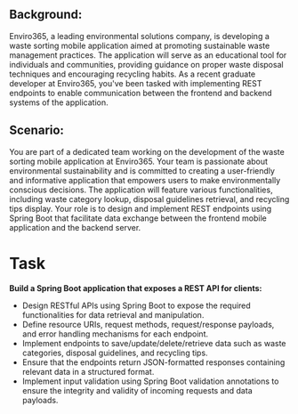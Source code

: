 ## Background:
Enviro365, a leading environmental solutions company, is developing a waste sorting mobile application aimed at promoting sustainable waste management practices. The application will serve as an educational tool for individuals and communities, providing guidance on proper waste disposal techniques and encouraging recycling habits. As a recent graduate developer at Enviro365, you've been tasked with implementing REST endpoints to enable communication between the frontend and backend systems of the application.

## Scenario:
You are part of a dedicated team working on the development of the waste sorting mobile application at Enviro365. Your team is passionate about environmental sustainability and is committed to creating a user-friendly and informative application that empowers users to make environmentally conscious decisions. The application will feature various functionalities, including waste category lookup, disposal guidelines retrieval, and recycling tips display. Your role is to design and implement REST endpoints using Spring Boot that facilitate data exchange between the frontend mobile application and the backend server.

# Task
**Build a Spring Boot application that exposes a REST API for clients:**

- Design RESTful APIs using Spring Boot to expose the required functionalities for data retrieval and manipulation.
- Define resource URIs, request methods, request/response payloads, and error handling mechanisms for each endpoint.
- Implement endpoints to save/update/delete/retrieve data such as waste categories, disposal guidelines, and recycling tips.
- Ensure that the endpoints return JSON-formatted responses containing relevant data in a structured format.
- Implement input validation using Spring Boot validation annotations to ensure the integrity and validity of incoming requests and data payloads.

